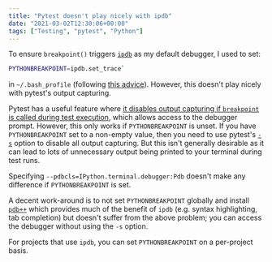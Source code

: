 ```yaml
---
title: "Pytest doesn't play nicely with ipdb"
date: "2021-03-02T12:30:06+00:00"
tags: ["Testing", "pytest", "Python"]
---
```


To ensure `breakpoint()` triggers [`ipdb`](https://github.com/gotcha/ipdb) as my default debugger, I used to set:

```bash
PYTHONBREAKPOINT=ipdb.set_trace`
```

in `~/.bash_profile` (following [this advice](https://www.andreagrandi.it/2018/10/16/using-ipdb-with-python-37-breakpoint/)).
However, this doesn't play nicely with pytest's output capturing.

Pytest has a useful feature where [it disables output capturing if `breakpoint`
is called during test
execution](https://docs.pytest.org/en/stable/usage.html#setting-breakpoints),
which allows access to the debugger prompt. However, this only works if
`PYTHONBREAKPOINT` is unset. If you have `PYTHONBREAKPOINT` set to a non-empty
value, then you need to use pytest's
[`-s`](https://docs.pytest.org/en/reorganize-docs/new-docs/user/commandlineuseful.html#s-capture-no)
option to disable all output capturing. But this isn't generally desirable as it
can lead to lots of unnecessary output being printed to your terminal during
test runs.

Specifying `--pdbcls=IPython.terminal.debugger:Pdb` doesn't make any difference
if `PYTHONBREAKPOINT` is set.

A decent work-around is to not set `PYTHONBREAKPOINT` globally and install
[`pdb++`](https://pypi.org/project/pdbpp/) which provides much of the benefit of
`ipdb` (e.g. syntax highlighting, tab completion) but doesn't suffer from the
above problem; you can access the debugger without using the `-s` option.

For projects that use `ipdb`, you can set `PYTHONBREAKPOINT` on a per-project
basis.
